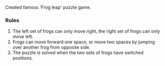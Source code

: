 Created famous 'Frog leap' puzzle game. 
### Rules ###
1. The left set of frogs can only move right, the right set of frogs can only move left.
2. Frogs can move forward one space, or move two spaces by jumping over another frog from opposite side.
3. The puzzle is solved when the two sets of frogs have switched positions.
